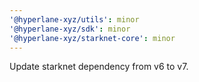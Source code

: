 ```yaml
---
'@hyperlane-xyz/utils': minor
'@hyperlane-xyz/sdk': minor
'@hyperlane-xyz/starknet-core': minor
---
```


Update starknet dependency from v6 to v7.
